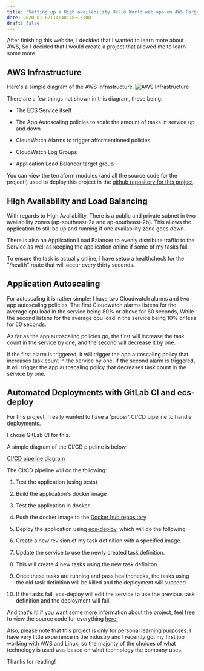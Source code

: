```yaml
---
title: "Setting up a High availability Hello World web app on AWS Fargate"
date: 2020-01-02T14:48:48+13:00
draft: false
---
```


After finishing this website, I decided that I wanted to learn more about AWS,
So I decided that I would create a project that allowed me to learn some more.

## AWS Infrastructure

Here's a simple diagram of the AWS infrastructure.
![AWS Infrastructure](/aws_vpc_diagram_aws_ecs_ha_app.png)

There are a few things not shown in this diagram, these being:

- The ECS Service itself

- The App Autoscaling policies to scale the amount of tasks in service up and down

- CloudWatch Alarms to trigger afformentioned policies
- CloudWatch Log Groups
- Application Load Balancer target group

You can view the terraform modules (and all the source code for the project!)
used to deploy this project in the
[github repository for this project](https://github.com/joelfreemanxyz/aws-ecs-ha-app).

## High Availability and Load Balancing

With regards to High Availability, There is a public and private subnet in two availability zones (ap-southeast-2a and ap-southeast-2b). This allows the application to still be up and running if one availability zone goes down.

There is also an Application Load Balancer to evenly distribute traffic to the Service as well as keeping the application online if some of my tasks fail.

To ensure the task is actually online, I have setup a healthcheck for the "/health" route that will occur every thirty seconds.

## Application Autoscaling

For autoscaling it is rather simple; I have two Cloudwatch alarms and two app autoscaling policies.
The first Cloudwatch alarms listens for the average cpu load in the service being 80% or above for 60 seconds,
While the second listens for the average cpu load in the service being 10% or less for 60 seconds.

As far as the app autoscaling policies go,
the first will increase the task count in the service by one,
and the second will decrease it by one.

If the first alarm is triggered,
it will trigger the app autoscaling policy that increases task count in the service by one.
If the second alarm is triggered,
it will trigger the app autoscaling policy that decreases task count in the service by one.

## Automated Deployments with GitLab CI and ecs-deploy

For this project, I really wanted to have a 'proper' CI/CD pipeline to handle deployments.

I chose GitLab CI for this.

A simple diagram of the CI/CD pipeline is below

[CI/CD pipeline diagram](/ci_cd_pipeline_aws_ecs_ha_app.png)

The CI/CD pipeline will do the following:

1. Test the application (using tests)
1. Build the application's docker image
1. Test the application in docker
1. Push the docker image to the [Docker hub repository](https://hub.docker.com/r/joelfreeman/aws-ecs-ha-app)
1. Deploy the application using [ecs-deploy](https://github.com/silinternational/ecs-deploy), which will do the following:

1. Create a new revision of my task definition with a specified image.
1. Update the service to use the newly created task definition.
1. This will create 4 new tasks using the new task definiton.
1. Once these tasks are running and pass healthchecks, the tasks using the old task definition will be killed and the deployment will succeed
1. If the tasks fail, ecs-deploy will edit the service to use the previous task definition and the deployment will fail.

And that's it! if you want some more information about the project, feel free to view the source code for everything [here.](https://github.com/joelfreemanxyz/aws-ecs-ha-app)

Also, please note that this project is only for personal learning purposes.
I have very little experience in the industry
and I recently got my first job working with AWS and Linux,
so the majority of the choices of what technology is used was based on what technology the company uses.

Thanks for reading!
